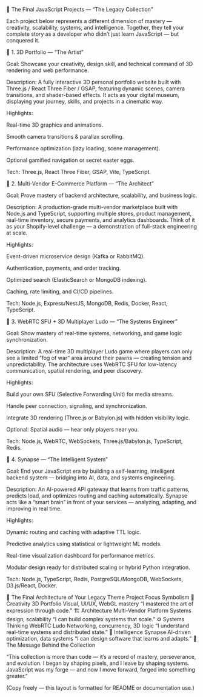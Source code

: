 🧠 The Final JavaScript Projects — “The Legacy Collection”

Each project below represents a different dimension of mastery — creativity, scalability, systems, and intelligence. Together, they tell your complete story as a developer who didn’t just learn JavaScript — but conquered it.

🧩 1. 3D Portfolio — “The Artist”

Goal: Showcase your creativity, design skill, and technical command of 3D rendering and web performance.

Description:
A fully interactive 3D personal portfolio website built with Three.js / React Three Fiber / GSAP, featuring dynamic scenes, camera transitions, and shader-based effects. It acts as your digital museum, displaying your journey, skills, and projects in a cinematic way.

Highlights:

Real-time 3D graphics and animations.

Smooth camera transitions & parallax scrolling.

Performance optimization (lazy loading, scene management).

Optional gamified navigation or secret easter eggs.

Tech: Three.js, React Three Fiber, GSAP, Vite, TypeScript.

🏬 2. Multi-Vendor E-Commerce Platform — “The Architect”

Goal: Prove mastery of backend architecture, scalability, and business logic.

Description:
A production-grade multi-vendor marketplace built with Node.js and TypeScript, supporting multiple stores, product management, real-time inventory, secure payments, and analytics dashboards. Think of it as your Shopify-level challenge — a demonstration of full-stack engineering at scale.

Highlights:

Event-driven microservice design (Kafka or RabbitMQ).

Authentication, payments, and order tracking.

Optimized search (ElasticSearch or MongoDB indexing).

Caching, rate limiting, and CI/CD pipelines.

Tech: Node.js, Express/NestJS, MongoDB, Redis, Docker, React, TypeScript.

🎲 3. WebRTC SFU + 3D Multiplayer Ludo — “The Systems Engineer”

Goal: Show mastery of real-time systems, networking, and game logic synchronization.

Description:
A real-time 3D multiplayer Ludo game where players can only see a limited “fog of war” area around their pawns — creating tension and unpredictability. The architecture uses WebRTC SFU for low-latency communication, spatial rendering, and peer discovery.

Highlights:

Build your own SFU (Selective Forwarding Unit) for media streams.

Handle peer connection, signaling, and synchronization.

Integrate 3D rendering (Three.js or Babylon.js) with hidden visibility logic.

Optional: Spatial audio — hear only players near you.

Tech: Node.js, WebRTC, WebSockets, Three.js/Babylon.js, TypeScript, Redis.

🧠 4. Synapse — “The Intelligent System”

Goal: End your JavaScript era by building a self-learning, intelligent backend system — bridging into AI, data, and systems engineering.

Description:
An AI-powered API gateway that learns from traffic patterns, predicts load, and optimizes routing and caching automatically. Synapse acts like a “smart brain” in front of your services — analyzing, adapting, and improving in real time.

Highlights:

Dynamic routing and caching with adaptive TTL logic.

Predictive analytics using statistical or lightweight ML models.

Real-time visualization dashboard for performance metrics.

Modular design ready for distributed scaling or hybrid Python integration.

Tech: Node.js, TypeScript, Redis, PostgreSQL/MongoDB, WebSockets, D3.js/React, Docker.

🧱 The Final Architecture of Your Legacy
Theme	Project	Focus	Symbolism
🎨 Creativity	3D Portfolio	Visual, UI/UX, WebGL mastery	“I mastered the art of expression through code.”
🏗️ Architecture	Multi-Vendor Platform	Systems design, scalability	“I can build complex systems that scale.”
⚙️ Systems Thinking	WebRTC Ludo	Networking, concurrency, 3D logic	“I understand real-time systems and distributed state.”
🧠 Intelligence	Synapse	AI-driven optimization, data systems	“I can design software that learns and adapts.”
🔮 The Message Behind the Collection

“This collection is more than code — it’s a record of mastery, perseverance, and evolution.
I began by shaping pixels, and I leave by shaping systems.
JavaScript was my forge — and now I move forward, forged into something greater.”

(Copy freely — this layout is formatted for README or documentation use.)